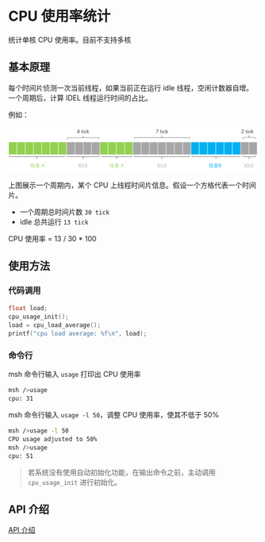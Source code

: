 # CPU 使用率统计

统计单核 CPU 使用率。目前不支持多核

## 基本原理

每个时间片侦测一次当前线程，如果当前正在运行 idle 线程，空闲计数器自增。一个周期后，计算 IDEL 线程运行时间的占比。

例如：

![线程运行时间片](./figures/thread.png)

上图展示一个周期内，某个 CPU 上线程时间片信息。假设一个方格代表一个时间片。

- 一个周期总时间片数 `30 tick`
- idle 总共运行 `13 tick`

CPU 使用率 = 13 / 30 * 100

## 使用方法

### 代码调用

```c
float load;
cpu_usage_init();
load = cpu_load_average();
printf("cpu load average: %f\n", load);
```

### 命令行

msh 命令行输入 `usage` 打印出 CPU 使用率

```sh
msh />usage
cpu: 31
```

msh 命令行输入 `usage -l 50`，调整 CPU 使用率，使其不低于 50%

```sh
msh />usage -l 50
CPU usage adjusted to 50%
msh />usage
cpu: 51
```

> 若系统没有使用自动初始化功能，在输出命令之前，主动调用 `cpu_usage_init` 进行初始化。

## API 介绍

[API 介绍](./API.md)

